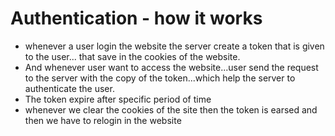 # Authentication - how it works
- whenever a user login the website the server create a token that is given to the user... that save in the cookies of the website.
- And whenever user want to access the website...user send the request to the server with the copy of the token...which help the server to authenticate the user.
- The token expire after specific period of time
- whenever we clear the cookies of the site then the token is earsed and then we have to relogin in the website